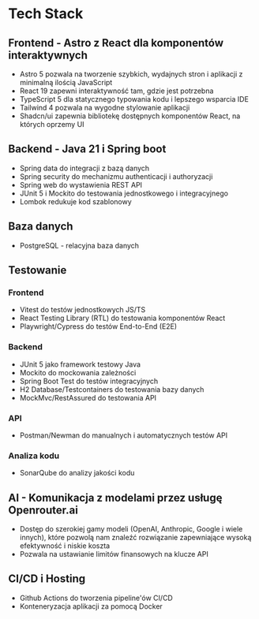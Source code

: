 # Tech Stack

## Frontend - Astro z React dla komponentów interaktywnych
- Astro 5 pozwala na tworzenie szybkich, wydajnych stron i aplikacji z minimalną ilością JavaScript
- React 19 zapewni interaktywność tam, gdzie jest potrzebna
- TypeScript 5 dla statycznego typowania kodu i lepszego wsparcia IDE
- Tailwind 4 pozwala na wygodne stylowanie aplikacji
- Shadcn/ui zapewnia bibliotekę dostępnych komponentów React, na których oprzemy UI

## Backend - Java 21 i Spring boot
- Spring data do integracji z bazą danych
- Spring security do mechanizmu authenticacji i authoryzacji
- Spring web do wystawienia REST API
- JUnit 5 i Mockito do testowania jednostkowego i integracyjnego
- Lombok redukuje kod szablonowy

## Baza danych
- PostgreSQL - relacyjna baza danych

## Testowanie
### Frontend
- Vitest do testów jednostkowych JS/TS
- React Testing Library (RTL) do testowania komponentów React
- Playwright/Cypress do testów End-to-End (E2E)

### Backend
- JUnit 5 jako framework testowy Java
- Mockito do mockowania zależności
- Spring Boot Test do testów integracyjnych
- H2 Database/Testcontainers do testowania bazy danych
- MockMvc/RestAssured do testowania API

### API
- Postman/Newman do manualnych i automatycznych testów API

### Analiza kodu
- SonarQube do analizy jakości kodu

## AI - Komunikacja z modelami przez usługę Openrouter.ai
- Dostęp do szerokiej gamy modeli (OpenAI, Anthropic, Google i wiele innych), które pozwolą nam znaleźć rozwiązanie zapewniające wysoką efektywność i niskie koszta
- Pozwala na ustawianie limitów finansowych na klucze API

## CI/CD i Hosting
- Github Actions do tworzenia pipeline'ów CI/CD
- Konteneryzacja aplikacji za pomocą Docker 